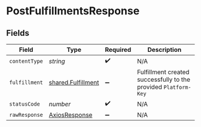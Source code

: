 # PostFulfillmentsResponse


## Fields

| Field                                                           | Type                                                            | Required                                                        | Description                                                     |
| --------------------------------------------------------------- | --------------------------------------------------------------- | --------------------------------------------------------------- | --------------------------------------------------------------- |
| `contentType`                                                   | *string*                                                        | :heavy_check_mark:                                              | N/A                                                             |
| `fulfillment`                                                   | [shared.Fulfillment](../../models/shared/fulfillment.md)        | :heavy_minus_sign:                                              | Fulfillment created successfully to the provided `Platform-Key` |
| `statusCode`                                                    | *number*                                                        | :heavy_check_mark:                                              | N/A                                                             |
| `rawResponse`                                                   | [AxiosResponse](https://axios-http.com/docs/res_schema)         | :heavy_minus_sign:                                              | N/A                                                             |